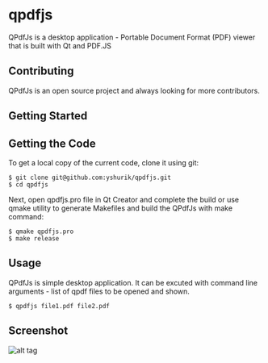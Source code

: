 # qpdfjs

QPdfJs is a desktop application - Portable Document Format (PDF) viewer that is built with Qt and PDF.JS

## Contributing

QPdfJs is an open source project and always looking for more contributors.

## Getting Started

## Getting the Code

To get a local copy of the current code, clone it using git:

    $ git clone git@github.com:yshurik/qpdfjs.git
    $ cd qpdfjs
    
Next, open qpdfjs.pro file in Qt Creator and complete the build or use qmake utility
to generate Makefiles and build the QPdfJs with make command:

    $ qmake qpdfjs.pro
    $ make release
    
## Usage 

QPdfJs is simple desktop application. It can be excuted with command line arguments - list of qpdf files to be opened and shown.

    $ qpdfjs file1.pdf file2.pdf

## Screenshot 

![alt tag](https://github.com/yshurik/qpdfjs/raw/master/qpdfjs_screen1.png)
